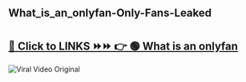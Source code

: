 
 ## What_is_an_onlyfan-Only-Fans-Leaked

# <h2><a href="https://clipsfans.com/What_is_an_onlyfan&ref=git">🔗 Click to LINKS ⏩⏩ 👉 🟢 What is an onlyfan </a></h2>

<a href="https://clipsfans.com/What_is_an_onlyfan&ref=git" rel="nofollow" data-target="animated-image.originalLink"><img src="https://i.ibb.co.com/xMMVF88/686577567.gif" alt="Viral Video Original" style="max-width: 100%; display: inline-block;" data-target="animated-image.originalImage"></a>

